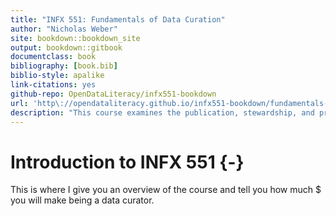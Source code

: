 ```yaml
--- 
title: "INFX 551: Fundamentals of Data Curation"
author: "Nicholas Weber"
site: bookdown::bookdown_site
output: bookdown::gitbook
documentclass: book
bibliography: [book.bib]
biblio-style: apalike
link-citations: yes
github-repo: OpenDataLiteracy/infx551-bookdown
url: 'http\://opendataliteracy.github.io/infx551-bookdown/fundamentals-data-curation'
description: "This course examines the publication, stewardship, and preservation of digital data."
---
```


# Introduction to INFX 551 {-}

This is where I give you an overview of the course and tell you how much $ you will make being a data curator.
